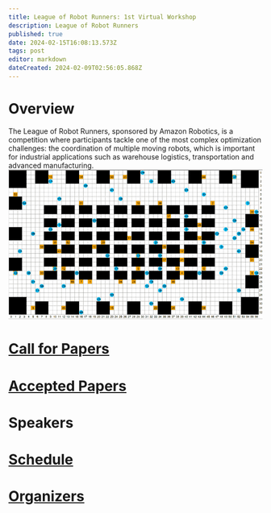 ```yaml
---
title: League of Robot Runners: 1st Virtual Workshop
description: League of Robot Runners
published: true
date: 2024-02-15T16:08:13.573Z
tags: post
editor: markdown
dateCreated: 2024-02-09T02:56:05.868Z
---
```



# Overview

The League of Robot Runners, sponsored by Amazon Robotics, is a competition where participants tackle one of the most complex optimization challenges: the coordination of multiple moving robots, which is important for industrial applications such as warehouse logistics, transportation and advanced manufacturing.
![warehouse-demo_landing2.gif](/images/warehouse-demo_landing2.gif)


# [Call for Papers](/Posts/virtual_events_2024)


# [Accepted Papers](/Articles)

# Speakers

# [Schedule](/schedule)
# [Organizers](/Organizers)

